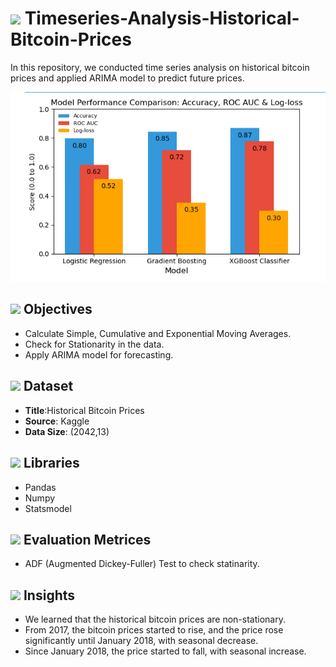 # <img src="https://cdn-icons-png.flaticon.com/128/18492/18492156.png" width=20/> Timeseries-Analysis-Historical-Bitcoin-Prices
In this repository, we conducted time series analysis on historical bitcoin prices and applied ARIMA model to predict future prices.
<div style="text-align: center;">
    <img src="https://github.com/casper6020/Income-level-prediction-Adult-Dataset/blob/main/Comparison_Figure.png" width: 450px; height: 300px/>
</div>

## <img src="https://cdn-icons-png.flaticon.com/128/3176/3176324.png" width="20" /> Objectives
- Calculate Simple, Cumulative and Exponential Moving Averages.
- Check for Stationarity in the data.
- Apply ARIMA model for forecasting.

## <img src="https://cdn-icons-png.flaticon.com/128/18289/18289400.png" width=20 /> Dataset
- __Title__:Historical Bitcoin Prices
- __Source__: Kaggle
- __Data Size__: (2042,13)
## <img src="https://cdn-icons-png.flaticon.com/128/6259/6259277.png" width=20 /> Libraries
- Pandas
- Numpy
- Statsmodel

## <img src="https://cdn-icons-png.flaticon.com/128/1844/1844921.png" width=20 /> Evaluation Metrices
- ADF (Augmented Dickey-Fuller) Test to check statinarity. 

## <img src="https://cdn-icons-png.flaticon.com/128/9623/9623606.png" width=20 /> Insights
- We learned that the historical bitcoin prices are non-stationary.
- From 2017, the bitcoin prices started to rise, and the price rose significantly until January 2018, with seasonal decrease.
- Since January 2018, the price started to fall, with seasonal increase.

